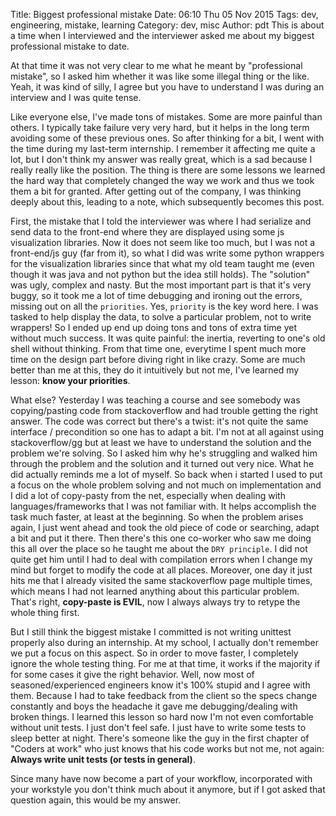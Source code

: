Title: Biggest professional mistake
Date: 06:10 Thu 05 Nov 2015
Tags: dev, engineering, mistake, learning
Category: dev, misc
Author: pdt
This is about a time when I interviewed and the interviewer asked me about
my biggest professional mistake to date.

At that time it was not very clear to me what he meant by "professional mistake", so I asked him
whether it was like some illegal thing or the like. Yeah, it was kind of silly, I agree but you have to understand
I was during an interview and I was quite tense.

Like everyone else, I've made tons of mistakes. Some are more painful than others. I typically take failure
very very hard, but it helps in the long term avoiding some of these previous ones. So after thinking for a bit,
I went with the time during my last-term internship. I remember it affecting me quite a lot, but I don't think my answer
was really great, which is a sad because I really really like the position.
The thing is there are some lessons we learned the hard way that completely changed the way we work
and thus we took them a bit for granted. After getting out of the company, I was thinking deeply about this,
leading to a note, which subsequently becomes this post.


First, the mistake that I told the interviewer was where I had serialize and send data to the front-end where they are displayed
using some js visualization libraries. Now it does not seem like too much, but I was not a front-end/js guy (far from it),
so what I did was write some python wrappers for the visualization libraries since
that what my old team taught me (even though it was java and not python but the idea still holds).
The "solution" was ugly, complex and nasty. But the most important part is that it's very buggy,
so it took me a lot of time debugging and ironing out the errors, missing out on all the
`priorities`. Yes, `priority` is the key word here. I was tasked to help display the data, to solve a particular problem,
not to write wrappers! So I ended up end up doing tons and tons of extra time yet  without much success.
It was quite painful: the inertia, reverting to one's old shell without thinking. From that time one, everytime
I spent much more time on the design part before diving right in like crazy. Some are much better than me at this,
they do it intuitively but not me, I've learned my lesson:  **know your priorities**.

What else? Yesterday I was teaching a course and see somebody was copying/pasting code from stackoverflow
and had trouble getting the right answer. The code was correct  but there's a twist: it's not quite
the same interface / precondition so one has to adapt a bit. I'm not at all against using stackoverflow/gg but
at least we have to understand the solution and the problem we're solving.
So I asked him why he's struggling and walked him through the problem and the solution and it turned out very nice.
What he did actually reminds me a lot of myself. 
So back when i started I used to put a focus on the whole problem solving and not much on implementation and
I did a lot of copy-pasty from the net, especially when dealing with languages/frameworks that I was not familiar with.
It helps accomplish the task much faster, at least at the beginning. So when the problem arises again,
I just went ahead and took the old piece of code or searching, adapt a bit
and put it there. Then there's this one co-worker who saw me doing this all over the place so he taught me about the
`DRY principle`. I did not quite get him until I had to deal with compilation errors when I change my mind but forget to
modify the code at all places. Moreover, one day it just hits me that I already visited the same stackoverflow page multiple times,
which means I had not learned anything about this particular problem.
That's right, **copy-paste is EVIL**, now I always always try to retype the whole thing first.

But I still think the biggest mistake I committed is not writing unittest properly also during an internship. At my school,
I actually don't remember we put a focus on this aspect. So in order to move faster, I completely ignore the whole
testing thing. For me at that time, it works if the majority if for some cases it give the right behavior. Well, now
most of seasoned/experienced engineers know it's 100\% stupid and I agree with them. Because I had to take feedback from
the client so the specs change constantly and boys the headache it gave me debugging/dealing with broken things.
I learned this lesson so hard now I'm not even comfortable without unit tests. I just don't feel safe. I just have
to write some tests to sleep better at night. There's someone like the guy in the first chapter of "Coders at work"
who just knows that his code works but not me, not again: **Always write unit tests (or tests in general)**.

Since many have now become a part of your workflow, incorporated with your workstyle you don't think much
about it anymore,  but if I got asked that question again, this would be my answer. 

